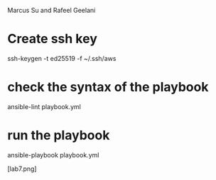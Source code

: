 Marcus Su and Rafeel Geelani

# Create ssh key
ssh-keygen -t ed25519 -f ~/.ssh/aws

# check the syntax of the playbook

ansible-lint playbook.yml

# run the playbook

ansible-playbook playbook.yml

[lab7.png]
